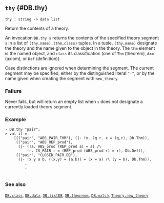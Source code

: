 ## `thy` {#DB.thy}


```
thy : string -> data list
```



Return the contents of a theory.


An invocation `DB.thy s` returns the contents of the specified theory segment
`s` in a list of `(thy,name),(thm,class)` tuples. In a tuple,
`(thy,name)` designate the theory and the name given to the object
in the theory. The `thm` element is the named object, and `class` its
classification (one of `Thm` (theorem), `Axm` (axiom), or `Def` (definition)).

Case distinctions are ignored when determining the segment. The current
segment may be specified, either by the distinguished literal `"-"`,
or by the name given when creating the segment with `new_theory`.

### Failure

Never fails, but will return an empty list when `s` does not designate
a currently loaded theory segment.

### Example

    
    - DB.thy "pair";
    > val it =
        [(("pair", "ABS_PAIR_THM"), (|- !x. ?q r. x = (q,r), Db.Thm)),
         (("pair", "ABS_REP_prod"),
          (|- (!a. ABS_prod (REP_prod a) = a) /\
              !r. IS_PAIR r = (REP_prod (ABS_prod r) = r), Db.Def)),
         (("pair", "CLOSED_PAIR_EQ"),
          (|- !x y a b. ((x,y) = (a,b)) = (x = a) /\ (y = b), Db.Thm)),
             .
             .
             .
    



### See also

[`DB.class`](#DB.class), [`DB.data`](#DB.data), [`DB.listDB`](#DB.listDB), [`DB.theorems`](#DB.theorems), [`DB.match`](#DB.match), [`Theory.new_theory`](#Theory.new_theory)


